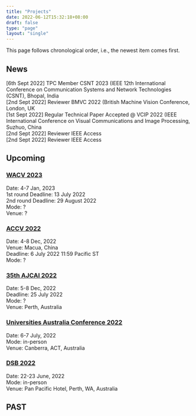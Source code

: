 ```yaml
---
title: "Projects"
date: 2022-06-12T15:32:18+08:00
draft: false
type: "page"
layout: "single"
---
```


This page follows chronological order, i.e., the newest item comes first.

## News

[6th Sept 2022] TPC Member CSNT 2023 (IEEE 12th International Conference on Communication Systems and Network Technologies (CSNT), Bhopal, India    
[2nd Sept 2022] Reviewer BMVC 2022 (British Machine Vision Conference, London, UK  
[1st Sept 2022] Regular Technical Paper Accepted @ VCIP 2022 (IEEE International Conference on Visual Communications and Image Processing, Suzhuo, China  
[2nd Sept 2022] Reviewer IEEE Access   
[2nd Sept 2022] Reviewer IEEE Access   



## Upcoming

### [WACV 2023](https://wacv2022.thecvf.com/home)

Date: 4-7 Jan, 2023  
1st round Deadline: 13 July 2022   
2nd round Deadline: 29 August 2022   
Mode: ?   
Venue: ?  

### [ACCV 2022](https://accv2022.org/en/)

Date: 4-8 Dec, 2022  
Venue: Macua, China  
Deadline: 6 July 2022 11:59 Pacific ST  
Mode: ?  

### [35th AJCAI 2022](https://ajcai2022.org/)

Date: 5-8 Dec, 2022  
Deadline: 25 July 2022   
Mode: ?  
Venue: Perth, Australia   

### [Universities Australia Conference 2022](https://ua.eventsair.com/2022uaconf/)  
Date: 6-7 July, 2022  
Mode: in-person  
Venue: Canberra, ACT, Australia  


### [DSB 2022](https://dsb.wadsih.org.au/)  

Date: 22-23 June, 2022  
Mode: in-person  
Venue: Pan Pacific Hotel, Perth, WA, Australia  

## PAST


